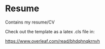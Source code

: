 # Resume
Contains my resume/CV

Check out the template as a latex .cls file in:

https://www.overleaf.com/read/bhdqhnqkrnvh
